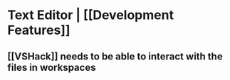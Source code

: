 # Text Editor | [[Development Features]]
## [[VSHack]] needs to be able to interact with the files in workspaces
